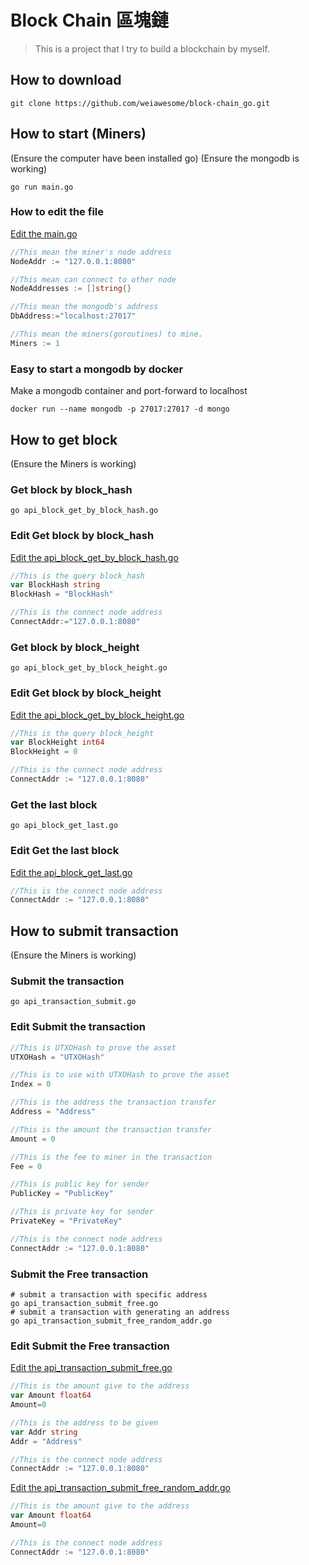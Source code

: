 # Block Chain 區塊鏈
> This is a project that I try to build a blockchain by myself.

## How to download
```shell
git clone https://github.com/weiawesome/block-chain_go.git
```
## How to start (Miners)
(Ensure the computer have been installed go)
(Ensure the mongodb is working)
```shell
go run main.go
```
### How to edit the file
[Edit the main.go](main.go)
```go
//This mean the miner's node address
NodeAddr := "127.0.0.1:8080"

//This mean can connect to other node
NodeAddresses := []string{}

//This mean the mongodb's address
DbAddress:="localhost:27017"

//This mean the miners(goroutines) to mine. 
Miners := 1
```
### Easy to start a mongodb by docker
Make a mongodb container and port-forward to localhost
```shell
docker run --name mongodb -p 27017:27017 -d mongo
```

## How to get block
(Ensure the Miners is working)
### Get block by block_hash
```shell
go api_block_get_by_block_hash.go
```
### Edit Get block by block_hash
[Edit the api_block_get_by_block_hash.go](api_block_get_by_block_hash.go)
```go
//This is the query block_hash
var BlockHash string
BlockHash = "BlockHash"

//This is the connect node address
ConnectAddr:="127.0.0.1:8080"
```
### Get block by block_height
```shell
go api_block_get_by_block_height.go
```
### Edit Get block by block_height
[Edit the api_block_get_by_block_height.go](api_block_get_by_block_height.go)
```go
//This is the query block_height
var BlockHeight int64
BlockHeight = 0

//This is the connect node address
ConnectAddr := "127.0.0.1:8080"
```

### Get the last block 
```shell
go api_block_get_last.go
```
### Edit Get the last block
[Edit the api_block_get_last.go](api_block_get_last.go)
```go
//This is the connect node address
ConnectAddr := "127.0.0.1:8080"
```

## How to submit transaction
(Ensure the Miners is working)
### Submit the transaction
```shell
go api_transaction_submit.go
```
### Edit Submit the transaction
```go
//This is UTXOHash to prove the asset
UTXOHash = "UTXOHash"

//This is to use with UTXOHash to prove the asset
Index = 0

//This is the address the transaction transfer
Address = "Address"

//This is the amount the transaction transfer
Amount = 0

//This is the fee to miner in the transaction
Fee = 0

//This is public key for sender
PublicKey = "PublicKey"

//This is private key for sender
PrivateKey = "PrivateKey"

//This is the connect node address
ConnectAddr := "127.0.0.1:8080"
```

### Submit the Free transaction
```shell
# submit a transaction with specific address
go api_transaction_submit_free.go
# submit a transaction with generating an address
go api_transaction_submit_free_random_addr.go 
```
### Edit Submit the Free transaction
[Edit the api_transaction_submit_free.go](api_transaction_submit_free.go)
```go
//This is the amount give to the address 
var Amount float64
Amount=0

//This is the address to be given
var Addr string
Addr = "Address"

//This is the connect node address
ConnectAddr := "127.0.0.1:8080"
```
[Edit the api_transaction_submit_free_random_addr.go](api_transaction_submit_free_random_addr.go)
```go
//This is the amount give to the address 
var Amount float64
Amount=0

//This is the connect node address
ConnectAddr := "127.0.0.1:8080"
```



